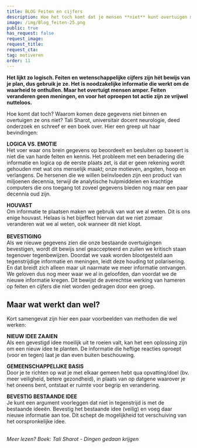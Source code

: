 ```yaml
---
title: BLOG Feiten en cijfers
description: Hoe het toch komt dat je mensen **niet** kunt overtuigen met feiten en cijfers
image: /img/Blog_feiten-25.png
public: true
has_request: false
request_image: 
request_title: 
request_cta:
tag: motiveren
order: 11
---
```


**Het lijkt zo logisch. Feiten en wetenschappelijke cijfers zijn h&eacute;t bewijs van je plan, dus gebruik je ze. Het is noodzakelijke informatie die werkt om de waarheid te onthullen. Maar het overtuigt mensen amper. Feiten veranderen geen meningen, en voor het oproepen tot actie zijn ze vrijwel nutteloos.&nbsp;**

Hoe komt dat toch? Waarom komen deze gegevens niet binnen en overtuigen ze ons niet? Tali Sharot, universitair docent neurologie, deed onderzoek en schreef er een boek over. Hier een greep uit haar bevindingen:

**LOGICA VS. EMOTIE**<br>Het voer waar ons brein gegevens op beoordeelt en besluiten op baseert is niet die van harde feiten en kennis. Het probleem met een benadering die informatie en logica op de eerste plaats zet, is dat er geen rekening wordt gehouden met wat ons menselijk maakt; onze motieven, angsten, hoop en verlangens. De hersenen die we willen be&iuml;nvloeden zijn een product van miljoenen decennia, terwijl de analytische hulpmiddelen en krachtige computers die ons toegang tot zoveel gegevens bieden nog maar een paar decennia oud zijn.&nbsp;

**HOUVAST**<br>Om informatie te plaatsen maken we gebruik van wat we al weten. Dit is ons enige houvast. Helaas is het bijeffect hiervan dat we niet zomaar veranderen wat we al weten, ook wanneer dit niet klopt.<br><br>**BEVESTIGING**<br>Als we nieuwe gegevens zien die onze bestaande overtuigingen bevestigen, wordt dit bewijs snel geaccepteerd en zullen we kritisch staan tegenover tegenbewijzen. Doordat we vaak worden blootgesteld aan tegenstrijdige informatie en meningen, leidt deze houding tot polarisering. En dat breidt zich alleen maar uit naarmate we meer informatie ontvangen. We geloven dus nog meer waar we al in geloofden, dan voordat we de nieuwe informatie kregen. Dit bewijst de averechtse werking van hameren op feiten en cijfers die niet worden gedragen door een groep.&nbsp;

## Maar wat werkt dan wel?

Kort samengevat zijn hier een paar voorbeelden van methoden die wel werken:

**NIEUW IDEE ZAAIEN**<br>Als een gevestigd idee moeilijk uit te roeien valt, kan het een oplossing zijn om een nieuw idee te planten. De informatie die heftige reacties oproept (voor en tegen) laat je dan even buiten beschouwing.

**GEMEENSCHAPPELIJKE BASIS**<br>Door je te richten op wat je met elkaar gemeen hebt qua opvatting/doel (bv. meer veiligheid, betere gezondheid), in plaats van op datgene waarover je het oneens bent, ontstaat er ruimte voor begrip en verandering.

**BEVESTIG BESTAANDE IDEE**<br>Je kunt een argument voorleggen dat niet in tegenstrijd is met de bestaande idee&euml;n. Bevestig het bestaande idee (veilig) en voeg daar nieuwe informatie aan toe. Dit schept de mogelijkheid tot verschuiving van het oorspronkelijke idee.

<br>*Meer lezen? Boek: Tali Sharot - Dingen gedaan krijgen*